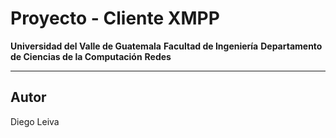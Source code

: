 # Proyecto - Cliente XMPP

**Universidad del Valle de Guatemala**
**Facultad de Ingeniería**
**Departamento de Ciencias de la Computación**
**Redes**

---

## Autor
Diego Leiva

